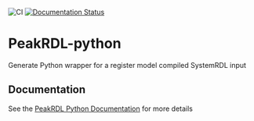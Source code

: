 ![CI](https://github.com/krcb197/PeakRDL-python/actions/workflows/action.yaml/badge.svg)
[![Documentation Status](https://readthedocs.org/projects/peakrdl-python/badge/?version=latest)](https://peakrdl-python.readthedocs.io/en/latest/?badge=latest)

# PeakRDL-python
Generate Python wrapper for a register model compiled SystemRDL input

## Documentation
See the [PeakRDL Python Documentation](https://peakrdl-python.readthedocs.io/) for more details


